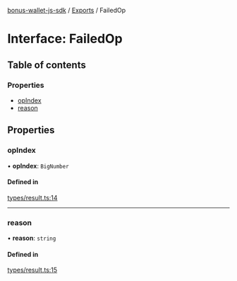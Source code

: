 [bonus-wallet-js-sdk](../README.md) / [Exports](../modules.md) / FailedOp

# Interface: FailedOp

## Table of contents

### Properties

- [opIndex](FailedOp.md#opindex)
- [reason](FailedOp.md#reason)

## Properties

### opIndex

• **opIndex**: `BigNumber`

#### Defined in

[types/result.ts:14](https://github.com/study-core/bonus-wallet-js-sdk/blob/55d69f8/src/types/result.ts#L14)

___

### reason

• **reason**: `string`

#### Defined in

[types/result.ts:15](https://github.com/study-core/bonus-wallet-js-sdk/blob/55d69f8/src/types/result.ts#L15)
